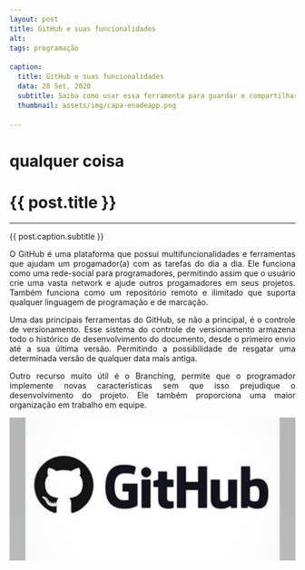 ```yaml
---
layout: post
title: GitHub e suas funcionalidades
alt: 
tags: programação

caption:
  title: GitHub e suas funcionalidades
  data: 28 Set, 2020
  subtitle: Saiba como usar essa ferramenta para guardar e compartilhar seus projetos!
  thumbnail: assets/img/capa-enadeapp.png

---
```

# qualquer coisa

<div class="jumbotron jumbotron-fluid jblog">
  <div class="container">
    <h1>{{ post.title }}</h1>
    <hr>
    <p>{{ post.caption.subtitle }}</p>
  </div>
</div>

<p align="justify"> O GitHub é uma plataforma que possui multifuncionalidades e ferramentas que ajudam um progamador(a) com as tarefas do dia a dia. Ele funciona como uma rede-social para programadores, permitindo assim que o usuário crie uma vasta network e ajude outros progamadores em seus projetos. Também funciona como um repositório remoto e ilimitado que suporta qualquer linguagem de programação e de marcação. </p>

<p align="justify"> Uma das principais ferramentas do GitHub, se não a principal, é o controle de versionamento. Esse sistema do controle de versionamento armazena todo o histórico de desenvolvimento do documento, desde o primeiro envio até a sua última versão. Permitindo a possibilidade de resgatar uma determinada versão de qualquer data mais antiga. </p>

<p align="justify"> Outro recurso muito útil é o Branching, permite que o programador implemente novas características sem que isso prejudique o desenvolvimento do projeto. Ele também proporciona uma maior organização em trabalho em equipe. </p>

![teste imagem](https://raw.githubusercontent.com/JesseSRodrigues/JesseSRodrigues.github.io/master/assets/img/GitHub-post.jpg)